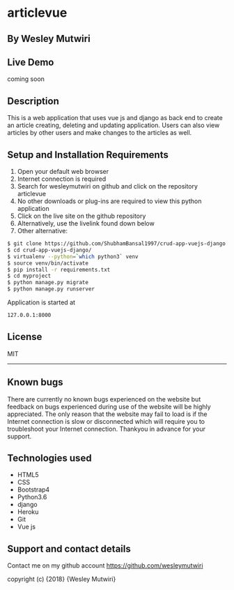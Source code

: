 # articlevue

## By **Wesley Mutwiri**

## Live Demo

coming soon

## Description

This is a web application that uses vue js and django as back end to create an article creating, deleting and updating application. Users can also view articles by other users and make changes to the articles as well.

## Setup and Installation Requirements
1. Open your default web browser
2. Internet connection is required
3. Search for wesleymutwiri on github and click on the repository articlevue
4. No other downloads or plug-ins are required to view this python application
5. Click on the live site on the github repository
6. Alternatively, use the livelink found down below
7. Other alternative:
```sh
$ git clone https://github.com/ShubhamBansal1997/crud-app-vuejs-django.git
$ cd crud-app-vuejs-django/
$ virtualenv --python=`which python3` venv
$ source venv/bin/activate
$ pip install -r requirements.txt
$ cd myproject
$ python manage.py migrate
$ python manage.py runserver
```
Application is started at 
```sh
127.0.0.1:8000
```

License
----

MIT

***

## Known bugs
There are currently no known bugs experienced on the website but feedback on bugs experienced during use of the website will be highly appreciated. The only reason that the website may fail to load is if the Internet connection is slow or disconnected which will require you to troubleshoot your Internet connection. Thankyou in advance for your support.

## Technologies used
* HTML5
* CSS
* Bootstrap4
* Python3.6
* django
* Heroku
* Git
* Vue js

## Support and contact details
Contact me on my github account
<https://github.com/wesleymutwiri>

copyright (c) {2018} {Wesley Mutwiri}
